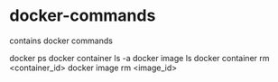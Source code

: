 # docker-commands
contains docker commands

docker ps
docker container ls -a
docker image ls
docker container rm <container_id>
docker image rm <image_id>

